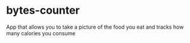 bytes-counter
=============

App that allows you to take a picture of the food you eat and tracks how many calories you consume